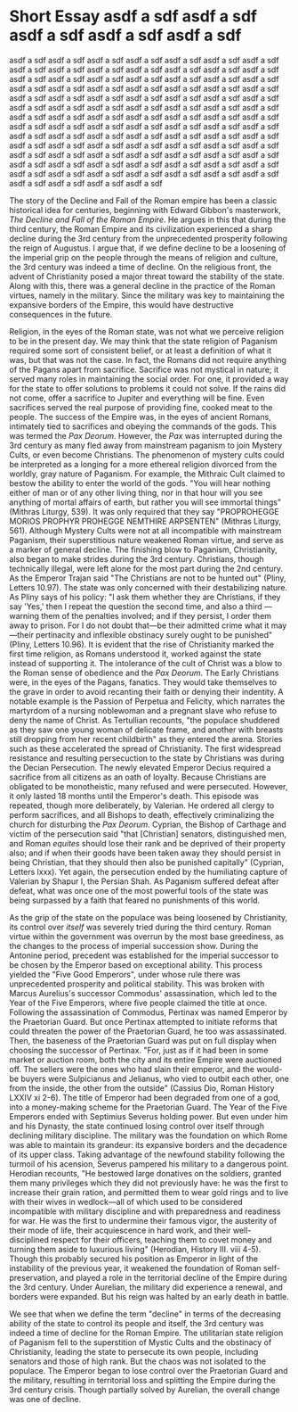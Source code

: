 # Short Essay asdf a sdf asdf a sdf asdf a sdf asdf a sdf asdf a sdf

asdf a sdf asdf a sdf asdf a sdf asdf a sdf asdf a sdf asdf a sdf asdf a sdf asdf a sdf asdf a sdf asdf a sdf asdf a sdf asdf a sdf asdf a sdf asdf a sdf asdf a sdf asdf a sdf asdf a sdf asdf a sdf asdf a sdf asdf a sdf asdf a sdf asdf a sdf asdf a sdf asdf a sdf asdf a sdf asdf a sdf asdf a sdf asdf a sdf asdf a sdf asdf a sdf asdf a sdf asdf a sdf asdf a sdf asdf a sdf asdf a sdf asdf a sdf asdf a sdf asdf a sdf asdf a sdf asdf a sdf asdf a sdf asdf a sdf asdf a sdf asdf a sdf asdf a sdf asdf a sdf asdf a sdf asdf a sdf asdf a sdf asdf a sdf asdf a sdf asdf a sdf asdf a sdf asdf a sdf asdf a sdf asdf a sdf asdf a sdf asdf a sdf asdf a sdf asdf a sdf asdf a sdf asdf a sdf asdf a sdf asdf a sdf asdf a sdf asdf a sdf asdf a sdf asdf a sdf asdf a sdf asdf a sdf asdf a sdf asdf a sdf asdf a sdf asdf a sdf asdf a sdf asdf a sdf
asdf a sdf asdf a sdf asdf a sdf asdf a sdf asdf a sdf asdf a sdf asdf
a sdf asdf a sdf asdf a sdf asdf a sdf asdf a sdf asdf a sdf asdf a
sdf asdf a sdf asdf a sdf asdf a sdf asdf a sdf asdf a sdf asdf a sdf

The story of the Decline and Fall of the Roman empire has been a
classic historical idea for centuries, beginning with Edward Gibbon's
masterwork, *The Decline and Fall of the Roman Empire*. He argues
in this that during the third century, the Roman Empire and its
civilization experienced a sharp decline during the 3rd century from
the unprecedented prosperity following the reign of Augustus.  I argue
that, if we define decline to be a loosening of the imperial grip on
the people through the means of religion and culture, the 3rd century
was indeed a time of decline. On the religious front, the advent of
Christianity posed a major threat toward the stability of the state.
Along with this, there was a general decline in the practice of the
Roman virtues, namely in the military. Since the military was key
to maintaining the expansive borders of the Empire, this would have
destructive consequences in the future.

Religion, in the eyes of the Roman state, was not what we perceive
religion to be in the present day. We may think that the state
religion of Paganism required some sort of consistent belief, or
at least a definition of what it was, but that was not the case. In
fact, the Romans did not require anything of the Pagans apart from
sacrifice. Sacrifice was not mystical in nature; it served many
roles in maintaining the social order. For one, it provided a way
for the state to offer solutions to problems it could not solve. If
the rains did not come, offer a sacrifice to Jupiter and everything
will be fine. Even sacrifices served the real purpose of providing
fine, cooked meat to the people. The success of the Empire was, in the
eyes of ancient Romans, intimately tied to sacrifices and obeying the
commands of the gods. This was termed the *Pax Deorum*. However, the
*Pax* was interrupted during the 3rd century as many fled away from
mainstream paganism to join Mystery Cults, or even become Christians.
The phenomenon of mystery cults could be interpreted as a longing
for a more ethereal religion divorced from the worldly, gray nature
of Paganism. For example, the Mithraic Cult claimed to bestow the
ability to enter the world of the gods. "You will hear nothing either
of man or of any other living thing, nor in that hour will you see
anything of mortal affairs of earth, but rather you will see immortal
things" (Mithras Liturgy, 539). It was only required that they say
"PROPROHEGGE MORIOS PROPHYR PROHEGGE NEMTHIRE ARPSENTEN" (Mithras
Liturgy, 561). Although Mystery Cults were not at all incompatible
with mainstream Paganism, their superstitious nature weakened Roman
virtue, and serve as a marker of general decline. The finishing blow
to Paganism, Christianity, also began to make strides during the 3rd
century. Christians, though technically illegal, were left alone for
the most part during the 2nd century. As the Emperor Trajan said "The
Christians are not to be hunted out" (Pliny, Letters 10.97). The state
was only concerned with their destabilizing nature. As Pliny says
of his policy: "I ask them whether they are Christians, if they say
'Yes,' then I repeat the question the second time, and also a third —
warning them of the penalties involved; and if they persist, I order
them away to prison. For I do not doubt that—be their admitted crime
what it may—their pertinacity and inflexible obstinacy surely ought
to be punished" (Pliny, Letters 10.96). It is evident that the rise of
Christianity marked the first time religion, as Romans understood it,
worked against the state instead of supporting it. The intolerance of
the cult of Christ was a blow to the Roman sense of obedience and the
*Pax Deorum*. The Early Christians were, in the eyes of the Pagans,
fanatics. They would take themselves to the grave in order to avoid
recanting their faith or denying their indentity. A notable example
is the Passion of Perpetua and Felicity, which narrates the martyrdom
of a nursing noblewoman and a pregnant slave who refuse to deny the
name of Christ. As Tertullian recounts, "the populace shuddered as
they saw one young woman of delicate frame, and another with breasts
still dropping from her recent childbirth" as they entered the arena.
Stories such as these accelerated the spread of Christianity. The
first widespread resistance and resulting persecuction to the state
by Christians was during the Decian Persecution. The newly elevated
Emperor Decius required a sacrifice from all citizens as an oath
of loyalty. Because Christians are obligated to be monotheistic,
many refused and were persecuted. However, it only lasted 18
months until the Emperor's death. This episode was repeated, though
more deliberately, by Valerian. He ordered all clergy to perform
sacrifices, and all Bishops to death, effectively criminalizing
the church for disturbing the *Pax Deorum*. Cyprian, the Bishop
of Carthage and victim of the persecution said "that [Christian]
senators, distinguished men, and Roman *equites* should lose their
rank and be deprived of their property also; and if when their goods
have been taken away they should persist in being Christian, that they
should then also be punished capitally" (Cyprian, Letters lxxx). Yet
again, the persecution ended by the humiliating capture of Valerian by
Shapur I, the Persian Shah. As Paganism suffered defeat after defeat,
what was once one of the most powerful tools of the state was being
surpassed by a faith that feared no punishments of this world.

As the grip of the state on the populace was being loosened by
Christianity, its control over *itself* was severely tried during
the third century. Roman virtue within the government was overrun by
the most base greediness, as the changes to the process of imperial
succession show. During the Antonine period, precedent was established
for the imperial successor to be chosen by the Emperor based on
exceptional ability. This process yielded the "Five Good Emperors",
under whose rule there was unprecedented prosperity and political
stability. This was broken with Marcus Aurelius's successor Commodus'
assassination, which led to the Year of the Five Emperors, where
five people claimed the title at once. Following the assassination
of Commodus, Pertinax was named Emperor by the Praetorian Guard.
But once Pertinax attempted to initiate reforms that could threaten
the power of the Praetorian Guard, he too was assassinated. Then,
the baseness of the Praetorian Guard was put on full display when
choosing the successor of Pertinax. "For, just as if it had been
in some market or auction room, both the city and its entire Empire
were auctioned off. The sellers were the ones who had slain their
emperor, and the would-be buyers were Sulpicianus and Jelianus, who
vied to outbit each other, one from the inside, the other from the
outside" (Cassius Dio, Roman History LXXIV xi 2-6). The title of
Emperor had been degraded from one of a god, into a money-making
scheme for the Praetorian Guard. The Year of the Five Emperors
ended with Septimius Severus holding power. But even under him and
his Dynasty, the state continued losing control over itself through
declining military discipline. The military was the foundation on
which Rome was able to maintain its grandeur: its expansive borders
and the decadence of its upper class. Taking advantage of the newfound
stability following the turmoil of his acension, Severus pampered his
military to a dangerous point. Herodian recounts, "He bestowed large
donatives on the soldiers, granted them many privileges which they did
not previously have: he was the first to increase their grain ration,
and permitted them to wear gold rings and to live with their wives in
wedlock—all of which used to be considered incompatible with military
discipline and with preparedness and readiness for war. He was the
first to undermine their famous vigor, the austerity of their mode
of life, their acquiescence in hard work, and their well-disciplined
respect for their officers, teaching them to covet money and turning
them aside to luxurious living" (Herodian, History III. viii 4-5).
Though this probably secured his position as Emperor in light of the
instability of the previous year, it weakened the foundation of Roman
self-preservation, and played a role in the territorial decline of
the Empire during the 3rd century. Under Aurelian, the military did
experience a renewal, and borders were expanded. But his reign was
halted by an early death in battle.

We see that when we define the term "decline" in terms of the
decreasing ability of the state to control its people and itself, the
3rd century was indeed a time of decline for the Roman Empire. The
utilitarian state religion of Paganism fell to the superstition of
Mystic Cults and the obstinacy of Christianity, leading the state to
persecute its own people, including senators and those of high rank.
But the chaos was not isolated to the populace. The Emperor began to
lose control over the Praetorian Guard and the military, resulting
in territorial loss and splitting the Empire during the 3rd century
crisis. Though partially solved by Aurelian, the overall change was
one of decline.


